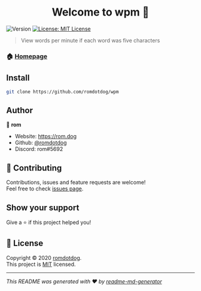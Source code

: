 <h1 align="center">Welcome to wpm 👋</h1>
<p>
  <img alt="Version" src="https://img.shields.io/badge/version-1.0.0-blue.svg?cacheSeconds=2592000" />
  <a href="https://github.com/romdotdog/wpm/blob/main/LICENSE" target="_blank">
    <img alt="License: MIT License" src="https://img.shields.io/badge/License-MIT License-yellow.svg" />
  </a>
</p>

> View words per minute if each word was five characters

### 🏠 [Homepage](https://github.com/romdotdog/wpm)

## Install

```sh
git clone https://github.com/romdotdog/wpm
```

## Author

👤 **rom**

* Website: https://rom.dog
* Github: [@romdotdog](https://github.com/romdotdog)
* Discord: rom#5692

## 🤝 Contributing

Contributions, issues and feature requests are welcome!<br />Feel free to check [issues page](https://github.com/romdotdog/wpm/issues). 

## Show your support

Give a ⭐️ if this project helped you!

## 📝 License

Copyright © 2020 [romdotdog](https://github.com/romdotdog).<br />
This project is [MIT](https://github.com/romdotdog/wpm/blob/main/LICENSE) licensed.

***
_This README was generated with ❤️ by [readme-md-generator](https://github.com/kefranabg/readme-md-generator)_
